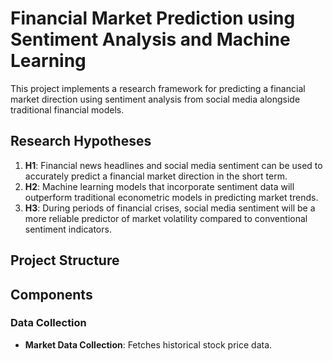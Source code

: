 # Financial Market Prediction using Sentiment Analysis and Machine Learning

This project implements a research framework for predicting a financial market direction using sentiment analysis from 
social media alongside traditional financial models.


## Research Hypotheses

1. **H1**: Financial news headlines and social media sentiment can be used to accurately predict a financial market direction in the short term.
2. **H2**: Machine learning models that incorporate sentiment data will outperform traditional econometric models in predicting market trends.
3. **H3**: During periods of financial crises, social media sentiment will be a more reliable predictor of market volatility compared to conventional sentiment indicators.


## Project Structure

## Components

### Data Collection

- **Market Data Collection**: Fetches historical stock price data.